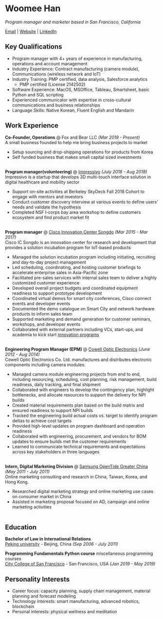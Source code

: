 # Woomee Han

_Program manager and marketer based in San Francisco, California_ <br>

[Email](mailto:woomeeh@gmail.com) | [Website](https://wanderwomen.kr/) | [LinkedIn](https://www.linkedin.com/in/woomeehan/)

## Key Qualifications 

- Program manager with 4+ years of experience in manufacturing, operations and account management
- Industry Experience: Contract manufacturing (camera module), Communications (wireless network and IoT)
- Industry Training: PMP certified, data analysis, Salesforce analytics
  - PMP certified (License 2142502) 
- Software Experience: MacOS, MSOffice, Tableau, Smartsheet, basic Python and SQL scripting 
- Experienced communicator with expertise in cross-cultural communications and business relationships 
- Language Skills: Native Korean, Fluent English and Mandarin


## Work Experience 


**Co-Founder, Operations** @ Fox and Bear LLC _(Mar 2019 - Present)_ <br>
A small business founded to help me bring business projects to market
- Setup sourcing and drop-shipping operations for products from Korea
- Self funded business that makes small capital sized investments 
<br><br>

**Program manager(volunteering)** @ [Impressivo](https://www.impressivo.net) _(July 2018 - Aug 2018)_ <br>
Impressivo is a startup that develops 3D multi-touch interface solution in digital healthcare and mobility sector <br> 
- Support on-site activities at Berkeley SkyDeck Fall 2018 Cohort to engage with mentors and investors  
- Conduct customer discovery interview at various events to define users' needs and validate the hypothesis
- Completed NSF I-corps bay area workshop to define customers ecosystem and find product market fit
<br><br>

**Program manager** @ [Cisco Innovation Center Songdo](https://www.cisco.com/c/m/ko_kr/innovation-center/songdo/en.html) _(Mar 2015 - Mar 2017)_ <br>
Cisco IC Songdo is an innovation center for research and development that provides a solution incubation program for IoT-based products <br> 
- Managed the solution incubation program including initiating, recruiting and day-to-day project management 
- Led scheduling, coordinating, and hosting customer briefings to accelerate enterprise sales in Asia-Pacific zone 
- Facilitated pre-sales services with internal sales team to deliver a highly customized customer experience
- Developed overall project budgets and coordinated equipment readiness to support prototype development
- Coordinated virtual demos for smart city conferences, Cisco connect events and developer events 
- Documented the demo catalogue on Smart City and network hardware products to inform sales team  
- Supported marketing and demand generation for customer seminars, workshops, and developer events
- Collaborated with external partners including VCs, start-ups, and academia to kick start [innovation programs](https://www.youtube.com/watch?v=iVFNqCJPges)
<br><br>

**Engineering Program Manager (EPM)** @ [Cowell Optic Electronics](http://www.cowelleholdings.com/en/index.asp) _(June 2012 - Aug 2014)_ <br>
Cowell Optic Electronics Co. Ltd. manufactures and distributes electronic components including camera modules.  <br> 
- Managed camera module engineering projects from end to end, including resourcing, scheduling, cost planning, risk management, build readiness, daily tracking, and final shipment
- Collaborated with engineers to develop the contingency plan, highlight bottlenecks, and allocate resources to support the delivery for NPI builds
- Created material requirements plan based on the build matrix and ensured readiness to support NPI builds
- Tracked the engineering build actual costs vs. target to identify program deltas to achieve cost targets 
- Provided high-level updates on program dashboard and operation readiness
- Collaborated with engineering, procurement, and vendors for BOM updates to ensure builds met the customer requirements 
- Learned to communicate technical requirements and expectations across key stakeholders in three languages 
<br><br>

**Intern, Digital Marketing Division** @ [Samsung OpenTide Greater China](http://www.opentide.com) _(May 2011 - July 2011)_ <br>
Online marketing consulting and research in China, Taiwan, Korea, and Hong Kong.<br> 
- Researched digital marketing strategy and online marketing use cases on consumer market in China 
- Assisted in marketing proposal focused on AD, campaign and online marketing activities
<br><br>


## Education

**Bachelor of Law in International Relations** <br>
[Peking university](http://english.pku.edu.cn) - Beijing, China _(Sep 2006 - July 2011)_ <br>

**Programming Fundamentals Python course** miscellaneous programming courses <br>
[City College of San Francisco](https://www.ccsf.edu) - San Francisco, USA _(Jan 2019 - May 2019)_ <br>

## Personality Interests
- Career focus: capacity planning, supply chain management, material planning and forecast modeling 
- Technology interests: smart manufacturing, advanced robotics, blockchain 
- Personal interests: physical wellness and meditation

